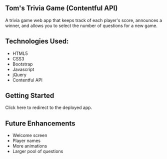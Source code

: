 ## Tom's Trivia Game (Contentful API)

A trivia game web app that keeps track of each player's score, announces a winner, and allows you to select the number of questions for a new game.

## Technologies Used:

* HTML5
* CSS3
* Bootstrap
* Javascript
* jQuery
* Contentful API

## Getting Started

Click here to redirect to the deployed app.

## Future Enhancements

* Welcome screen
* Player names
* More animations
* Larger pool of questions